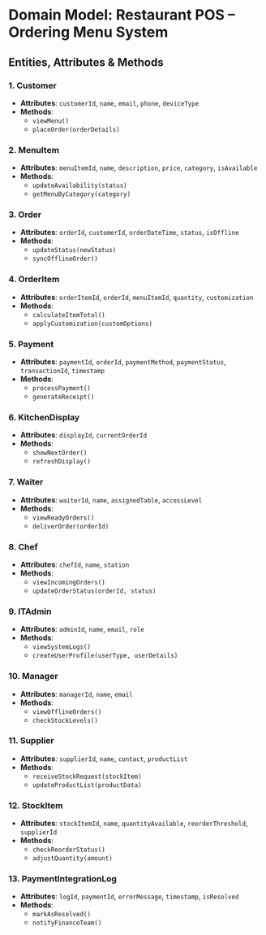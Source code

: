 # Domain Model: Restaurant POS – Ordering Menu System

## Entities, Attributes & Methods

### 1. Customer
- **Attributes**: `customerId`, `name`, `email`, `phone`, `deviceType`
- **Methods**:
  - `viewMenu()`
  - `placeOrder(orderDetails)`

### 2. MenuItem
- **Attributes**: `menuItemId`, `name`, `description`, `price`, `category`, `isAvailable`
- **Methods**:
  - `updateAvailability(status)`
  - `getMenuByCategory(category)`

### 3. Order
- **Attributes**: `orderId`, `customerId`, `orderDateTime`, `status`, `isOffline`
- **Methods**:
  - `updateStatus(newStatus)`
  - `syncOfflineOrder()`

### 4. OrderItem
- **Attributes**: `orderItemId`, `orderId`, `menuItemId`, `quantity`, `customization`
- **Methods**:
  - `calculateItemTotal()`
  - `applyCustomization(customOptions)`

### 5. Payment
- **Attributes**: `paymentId`, `orderId`, `paymentMethod`, `paymentStatus`, `transactionId`, `timestamp`
- **Methods**:
  - `processPayment()`
  - `generateReceipt()`

### 6. KitchenDisplay
- **Attributes**: `displayId`, `currentOrderId`
- **Methods**:
  - `showNextOrder()`
  - `refreshDisplay()`

### 7. Waiter
- **Attributes**: `waiterId`, `name`, `assignedTable`, `accessLevel`
- **Methods**:
  - `viewReadyOrders()`
  - `deliverOrder(orderId)`

### 8. Chef
- **Attributes**: `chefId`, `name`, `station`
- **Methods**:
  - `viewIncomingOrders()`
  - `updateOrderStatus(orderId, status)`

### 9. ITAdmin
- **Attributes**: `adminId`, `name`, `email`, `role`
- **Methods**:
  - `viewSystemLogs()`
  - `createUserProfile(userType, userDetails)`

### 10. Manager
- **Attributes**: `managerId`, `name`, `email`
- **Methods**:
  - `viewOfflineOrders()`
  - `checkStockLevels()`

### 11. Supplier
- **Attributes**: `supplierId`, `name`, `contact`, `productList`
- **Methods**:
  - `receiveStockRequest(stockItem)`
  - `updateProductList(productData)`

### 12. StockItem
- **Attributes**: `stockItemId`, `name`, `quantityAvailable`, `reorderThreshold`, `supplierId`
- **Methods**:
  - `checkReorderStatus()`
  - `adjustQuantity(amount)`

### 13. PaymentIntegrationLog
- **Attributes**: `logId`, `paymentId`, `errorMessage`, `timestamp`, `isResolved`
- **Methods**:
  - `markAsResolved()`
  - `notifyFinanceTeam()`
